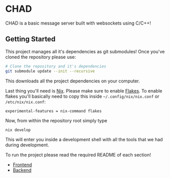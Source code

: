 # CHAD

CHAD is a basic message server built with websockets using C/C++!

## Getting Started

This project manages all it's dependencies as git submodules! Once you've cloned
the repository please use:

```bash
# Clone the repository and it's dependencies
git submodule update --init --recursive
```

This downloads all the project dependencies on your computer.

Last thing you'll need is [Nix](https://nixos.org/download/). Please make sure
to enable [Flakes](https://wiki.nixos.org/wiki/Flakes). To enable flakes you'll
basically need to copy this inside `~/.config/nix/nix.conf` or
`/etc/nix/nix.conf`:

```
experimental-features = nix-command flakes
```

Now, from within the repository root simply type

```bash
nix develop
```

This will enter you inside a development shell with all the tools that we had
during development.

To run the project please read the required README of each section!

- [Frontend](client/README.md)
- [Backend](server/README.md)
